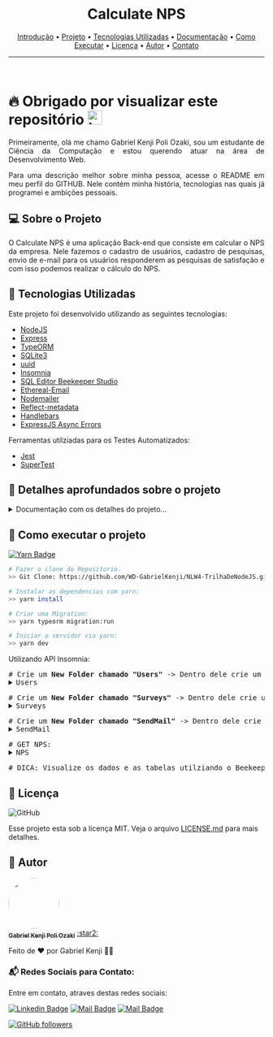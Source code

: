 <h1 align="center" id="introducao"> <strong>Calculate NPS</strong> </h1>

<p align="center">
 <a href="#introducao">Introdução</a> •
 <a href="#projeto">Projeto</a> •
 <a href="#tecnologias">Tecnologias Utilizadas</a> •
 <a href="#documentacao">Documentação</a> • 
 <a href="#execucao">Como Executar</a> • 
 <a href="#licenca">Licença</a> •
 <a href="#autor">Autor</a> •
 <a href="#contato">Contato</a> 
</p>

--------------------------- 

<br>

# :fire: <Strong> Obrigado por visualizar este repositório </Strong> <img src="https://user-images.githubusercontent.com/1303154/88677602-1635ba80-d120-11ea-84d8-d263ba5fc3c0.gif" width="28px" alt="hi">

<p align="justify"> Primeiramente, olá me chamo Gabriel Kenji Poli Ozaki, sou um estudante de Ciência da Computação e estou querendo atuar na área de Desenvolvimento Web. </p>

<p align="justify"> Para uma descrição melhor sobre minha pessoa, acesse o README em meu perfil do GITHUB. Nele contém minha história, tecnologias nas quais já programei e ambições pessoais. </p>

## :computer: <strong id="projeto">Sobre o Projeto </strong>

<p align="justify"> O Calculate NPS é uma aplicação Back-end que consiste em calcular o NPS da empresa. Nele fazemos o cadastro de usuários, cadastro de pesquisas, envio de e-mail para os usuários responderem as pesquisas de satisfação e com isso podemos realizar o cálculo do NPS. </p>

## :rocket: <Strong id="tecnologias"> Tecnologias Utilizadas </Strong>

<p align="justify"> Este projeto foi desenvolvido utilizando as seguintes tecnologias: </p>

<ul>
    <li> <a href="https://nodejs.org/en/">NodeJS</a> </li>
    <li> <a href="https://expressjs.com/pt-br/">Express</a> </li>
    <li> <a href="https://typeorm.io/#/">TypeORM</a> </li>
    <li> <a href="https://www.npmjs.com/package/sqlite3">SQLite3</a> </li>
    <li> <a href="https://www.npmjs.com/package/uuid">uuid</a> </li>
    <li> <a href="https://insomnia.rest/">Insomnia</a> </li>
    <li> <a href="https://www.beekeeperstudio.io/">SQL Editor Beekeeper Studio</a> </li>
    <li> <a href="https://ethereal.email/">Ethereal-Email</a> </li>
    <li> <a href="https://nodemailer.com/about/">Nodemailer</a> </li>
    <li> <a href="https://www.npmjs.com/package/reflect-metadata">Reflect-metadata</a> </li>
    <li> <a href="https://handlebarsjs.com/">Handlebars</a> </li>
    <li> <a href="https://www.npmjs.com/package/express-async-errors">ExpressJS Async Errors</a> </li>
</ul>
<p align="justify">Ferramentas utilziadas para os Testes Automatizados: </p>

<ul>
    <li> <a href="https://jestjs.io/">Jest</a> </li>
    <li> <a href="https://www.npmjs.com/package/supertest">SuperTest</a> </li>
</ul>


## :book: <strong id="documentacao"> Detalhes aprofundados sobre o projeto </strong>

<details>
<summary>
  Documentação com os detalhes do projeto...
</summary>

<br>

<p align="justify"> Em Construção... </p>

<p align="justify"> </p>

<p align="justify"> </p>

<p align="justify"> </p>

<p align="justify"> </p>

<p align="justify"> </p>

<p align="justify"> </p>

<p align="justify"> </p>

<p align="justify"> </p>

<p align="justify"> </p>

<p align="justify"> </p>

<p align="justify"> </p>

</details>

## :runner: <strong id="execucao"> Como executar o projeto </strong>

[![Yarn Badge](https://img.shields.io/badge/yarn-1.22.5-brightgreen)](https://classic.yarnpkg.com/en/docs/install/#windows-stable)

```bash
# Fazer o clone do Repositorio.
>> Git Clone: https://github.com/WD-GabrielKenji/NLW4-TrilhaDeNodeJS.git
```

```bash
# Instalar as dependencias com yarn: 
>> yarn install

# Criar uma Migration:
>> yarn typeorm migration:run

# Iniciar o servidor via yarn:
>> yarn dev 
```

<p align="justify"> Utilizando API Insomnia: </p>

<pre># Crie um <strong>New Folder chamado "Users"</strong> -> Dentro dele crie um <strong>New Request chamado "Create"</strong> utilizando o <strong>método POST</strong> e no <strong>formato JSON</strong>:
<details>
<summary>Users</summary>
# Utilizando a rota: <code>[http://localhost:3333/users]</code> insira sobre o Body:
<code>{
   "name": "Nome Exemplo",
   "email": "exemplo@exemplo.com.br"
}</code>
</details></pre>

<pre># Crie um <strong>New Folder chamado "Surveys"</strong> -> Dentro dele crie um <strong>New Request chamado "Create"</strong> utilizando o <strong>método POST</strong> e no <strong>formato JSON</strong>:
<details>
<summary>Surveys</summary>
# Utilizando a rota: <code>[http://localhost:3333/surveys]</code> insira sobre o Body:
<code>{
   "title": "Queremos ouvir sua opinião!",
   "description": "De 0  a 10, quanto você recomendaria a Rocketseat?"
}</code>
</details></pre>

<pre># Crie um <strong>New Folder chamado "SendMail"</strong> -> Dentro dele crie um <strong>New Request chamado "Send"</strong> utilizando o <strong>método POST</strong> e no <strong>formato JSON</strong>:
<details>
<summary>SendMail</summary>
# Utilizando a rota: <code>[http://localhost:3333/sendMail]</code> insira sobre o Body:
<code>{
   "email": "exemplo@exemplo.com.br",
   "survey_id": "ID Survey"
}</code>
</details></pre>

<pre># GET NPS:
<details>
<summary>NPS</summary>
# Crie um <strong>New Folder chamado "NPS"</strong> -> Dentro dele crie um <strong>New Request chamado "CalculateNps"</strong> utilizando o <strong>método GET</strong>:
# Utilizando a <strong>URL: <code>[http://localhost:3333/nps/IdSurveyQueQuer]</code></strong> -> <strong>Faça um Send</strong> sobre o Request e <strong>verifique as informações buscadas</strong>.
</details></pre>

<pre>
# DICA: Visualize os dados e as tabelas utilziando o Beekeeper Studio! 
</pre>


## :closed_book: <strong id="licenca"> Licença </strong>

<img alt="GitHub" src="https://img.shields.io/github/license/facebook/react"/>

Esse projeto esta sob a licença MIT. Veja o arquivo [LICENSE.md](LICENSE.md) para mais detalhes.

## :boy: <strong id="autor"> Autor </strong>

<a href="https://github.com/WD-GabrielKenji">
 <img style="border-radius: 50%;" src="https://avatars.githubusercontent.com/u/77596710?s=400&u=70de2ffcac45b9e0db00c828fe785d4a76ac3f65&v=4" width="100px;" alt=""/>
 <br />
 <sub><b>Gabriel Kenji Poli Ozaki</b></sub></a> <a href="https://github.com/WD-GabrielKenji" title="Perfil Github"> :star2: 
</a>

Feito de ❤️ por Gabriel Kenji 👋🏽

### :mailbox_with_mail: <strong id="contato"> Redes Sociais para Contato: </strong>

<p> Entre em contato, atraves destas redes sociais: </p>

[![Linkedin Badge](https://img.shields.io/badge/-Gabriel_Kenji_Poli_Ozaki-0e76a8?style=flat&labelColor=0e76a8&logo=linkedin&logoColor=white)](https://www.linkedin.com/in/wdkenji/)  [![Mail Badge](https://img.shields.io/badge/-@biel.kenjii-C63381?style=flat&labelColor=C63381&logo=instagram&logoColor=white)](https://www.instagram.com/biel.kenjii/)  [![Mail Badge](https://img.shields.io/badge/-g.kenjiJS-c0392b?style=flat&labelColor=c0392b&logo=gmail&logoColor=white)](mailto:g.kenjiJS@gmail.com)

[![GitHub followers](https://img.shields.io/github/followers/WD-GabrielKenji.svg?style=social&label=Follow&maxAge=2592000)](https://github.com/WD-GabrielKenji)
